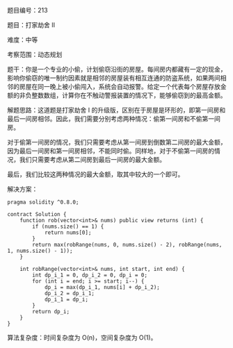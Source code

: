 题目编号：213

题目：打家劫舍 II

难度：中等

考察范围：动态规划

题干：你是一个专业的小偷，计划偷窃沿街的房屋。每间房内都藏有一定的现金，影响你偷窃的唯一制约因素就是相邻的房屋装有相互连通的防盗系统，如果两间相邻的房屋在同一晚上被小偷闯入，系统会自动报警。给定一个代表每个房屋存放金额的非负整数数组，计算你在不触动警报装置的情况下，能够偷窃到的最高金额。

解题思路：这道题是打家劫舍 I 的升级版，区别在于房屋是环形的，即第一间房和最后一间房相邻。因此，我们需要分别考虑两种情况：偷第一间房和不偷第一间房。

对于偷第一间房的情况，我们只需要考虑从第一间房到倒数第二间房的最大金额，因为最后一间房和第一间房相邻，不能同时偷。同样地，对于不偷第一间房的情况，我们只需要考虑从第二间房到最后一间房的最大金额。

最后，我们比较这两种情况的最大金额，取其中较大的一个即可。

解决方案：

```
pragma solidity ^0.8.0;

contract Solution {
    function rob(vector<int>& nums) public view returns (int) {
        if (nums.size() == 1) {
            return nums[0];
        }
        return max(robRange(nums, 0, nums.size() - 2), robRange(nums, 1, nums.size() - 1));
    }

    int robRange(vector<int>& nums, int start, int end) {
        int dp_i_1 = 0, dp_i_2 = 0, dp_i = 0;
        for (int i = end; i >= start; i--) {
            dp_i = max(dp_i_1, nums[i] + dp_i_2);
            dp_i_2 = dp_i_1;
            dp_i_1 = dp_i;
        }
        return dp_i;
    }
}
```

算法复杂度：时间复杂度为 O(n)，空间复杂度为 O(1)。